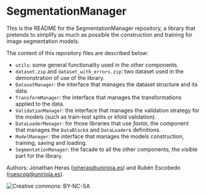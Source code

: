 # SegmentationManager

This is the README for the SegmentationManager repository, a library that pretends to simplify as much as possible the construction and training for image segmentation models.

The content of this repository files are described below:
- `utils`: some general functionality used in the other components.
- `dataset.zip` and `dataset_with_errors.zip`: two dataset used in the demonstration of use of the library.
- `DatasetManager`: the interface that manages the dataset structure and its data.
- `TransformManager`: the interface that manages the transformations applied to the data.
- `ValidationManager`: the interface that manages the validation strategy for the models (such as train-test splits or kfold validation).
- `DataLoaderManager`: for those libraries that use _fastai_, the component that manages the `DataBlock`s and `DataLoader`s definitions.
- `ModelManager`: the interface that manages the models construction, training, saving and loading.
- `SegmentationManager`: the facade to all the other components, the visible part for the library.

Authors: Jónathan Heras (joheras@unirioja.es) and Rubén Escobedo (ruescog@unirioja.es).

![Creative commons: BY-NC-SA](https://i.creativecommons.org/l/by-nc-sa/4.0/88x31.png)
